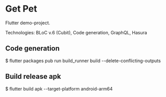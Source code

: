 # Get Pet
Flutter demo-project.

Technologies: BLoC v.6 (Cubit), Code generation, GraphQL, Hasura

## Code generation
$ flutter packages pub run build_runner build --delete-conflicting-outputs

## Build release apk
$ flutter build apk --target-platform android-arm64
